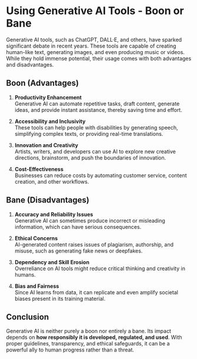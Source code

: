 # Using Generative AI Tools - Boon or Bane

Generative AI tools, such as ChatGPT, DALL·E, and others, have sparked significant debate in recent years. These tools are capable of creating human-like text, generating images, and even producing music or videos. While they hold immense potential, their usage comes with both advantages and disadvantages.

## Boon (Advantages)
1. **Productivity Enhancement**  
   Generative AI can automate repetitive tasks, draft content, generate ideas, and provide instant assistance, thereby saving time and effort.

2. **Accessibility and Inclusivity**  
   These tools can help people with disabilities by generating speech, simplifying complex texts, or providing real-time translations.

3. **Innovation and Creativity**  
   Artists, writers, and developers can use AI to explore new creative directions, brainstorm, and push the boundaries of innovation.

4. **Cost-Effectiveness**  
   Businesses can reduce costs by automating customer service, content creation, and other workflows.

## Bane (Disadvantages)
1. **Accuracy and Reliability Issues**  
   Generative AI can sometimes produce incorrect or misleading information, which can have serious consequences.

2. **Ethical Concerns**  
   AI-generated content raises issues of plagiarism, authorship, and misuse, such as generating fake news or deepfakes.

3. **Dependency and Skill Erosion**  
   Overreliance on AI tools might reduce critical thinking and creativity in humans.

4. **Bias and Fairness**  
   Since AI learns from data, it can replicate and even amplify societal biases present in its training material.

## Conclusion
Generative AI is neither purely a boon nor entirely a bane. Its impact depends on **how responsibly it is developed, regulated, and used**. With proper guidelines, transparency, and ethical safeguards, it can be a powerful ally to human progress rather than a threat.
